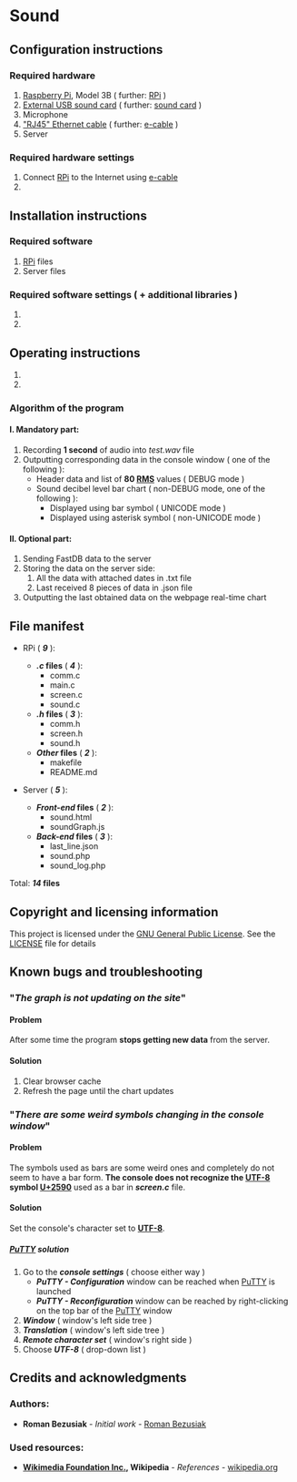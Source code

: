 # Sound

## Configuration instructions

### Required hardware
	
1. [Raspberry Pi](https://en.wikipedia.org/wiki/Raspberry_Pi), 
	Model 3B ( further: [RPi](https://en.wikipedia.org/wiki/Raspberry_Pi) )
2. [External USB sound card](https://en.wikipedia.org/wiki/Sound_card#USB_sound_cards) 
	( further: [sound card](https://en.wikipedia.org/wiki/Sound_card#USB_sound_cards) )
3. Microphone
4. ["RJ45" Ethernet cable](https://en.wikipedia.org/wiki/Modular_connector#8P8C) 
	( further: [e-cable](https://en.wikipedia.org/wiki/Raspberry_Pi) )
5. Server

### Required hardware settings

1. Connect [RPi](https://en.wikipedia.org/wiki/Raspberry_Pi) to the 
	Internet using [e-cable](https://en.wikipedia.org/wiki/Raspberry_Pi)
2.

## Installation instructions

### Required software
	
1. [RPi](https://en.wikipedia.org/wiki/Raspberry_Pi) files
2. Server files

### Required software settings ( + additional libraries )
	
1. 
2. 

## Operating instructions

1.
2.

### Algorithm of the program

#### I. Mandatory part:

1. Recording **1 second** of audio into _test.wav_ file
2. Outputting corresponding data in the console window ( one of the following ):
	- Header data and list of **80 [RMS](https://en.wikipedia.org/wiki/Root_mean_square)** values ( DEBUG mode )
	- Sound decibel level bar chart ( non-DEBUG mode, one of the following ):
		- Displayed using bar symbol ( UNICODE mode )
		- Displayed using asterisk symbol ( non-UNICODE mode )
				
#### II. Optional part:

1. Sending FastDB data to the server
2. Storing the data on the server side:		
	1. All the data with attached dates in .txt file
	2. Last received 8 pieces of data in .json file		
3. Outputting the last obtained data on the webpage real-time chart
	
## File manifest

- RPi ( **_9_** ):
	- **_.c_ files** ( **_4_** ):
		- comm.c
		- main.c
		- screen.c
		- sound.c	
	- **_.h_ files** ( **_3_** ):
		- comm.h
		- screen.h
		- sound.h
	- **_Other_ files** ( **_2_** ):
		- makefile
		- README.md

- Server ( **_5_** ):
	- **_Front-end_ files** ( **_2_** ):
		- sound.html
		- soundGraph.js
	- **_Back-end_ files** ( **_3_** ):
		- last_line.json
		- sound.php
		- sound_log.php

Total: **_14_ files**

## Copyright and licensing information

This project is licensed under the [GNU General Public License](https://en.wikipedia.org/wiki/GNU_General_Public_License). See the [LICENSE](LICENCE) file for details

## Known bugs and troubleshooting

### "_The graph is not updating on the site_"
	
#### Problem
	
After some time the program **stops getting new data** from the server.
		
#### Solution
	
1. Clear browser cache
2. Refresh the page until the chart updates
		
### "_There are some weird symbols changing in the console window_"
	
#### Problem
	
The symbols used as bars are some weird ones and completely do not seem to have a bar form. **The console does not recognize the [UTF-8](https://en.wikipedia.org/wiki/UTF-8) symbol [U+2590](https://en.wikipedia.org/wiki/Block_Elements)** used as a bar in **_screen.c_** file.
		
#### Solution
	
Set the console's character set to [**UTF-8**](https://en.wikipedia.org/wiki/UTF-8).
		
##### [_PuTTY_](https://en.wikipedia.org/wiki/PuTTY) solution

1. Go to the **_console settings_** ( choose either way )
	- **_PuTTY - Configuration_** window can be reached when [PuTTY](https://en.wikipedia.org/wiki/PuTTY) 
	is launched
	- **_PuTTY - Reconfiguration_** window can be reached by right-clicking on the top bar
		of the [PuTTY](https://en.wikipedia.org/wiki/PuTTY) window
2. **_Window_**               ( window's left side tree )
3. **_Translation_**          ( window's left side tree )
4. **_Remote character set_** ( window's right side )
5. Choose **_UTF-8_**         ( drop-down list )

## Credits and acknowledgments

### Authors:
- **Roman Bezusiak** - _Initial work_ - [Roman Bezusiak](https://github.com/roman-bezusiak)

### Used resources:
- **[Wikimedia Foundation Inc.](https://wikimediafoundation.org/wiki/Home), Wikipedia** - _References_ - [wikipedia.org](https://www.wikipedia.org/)
